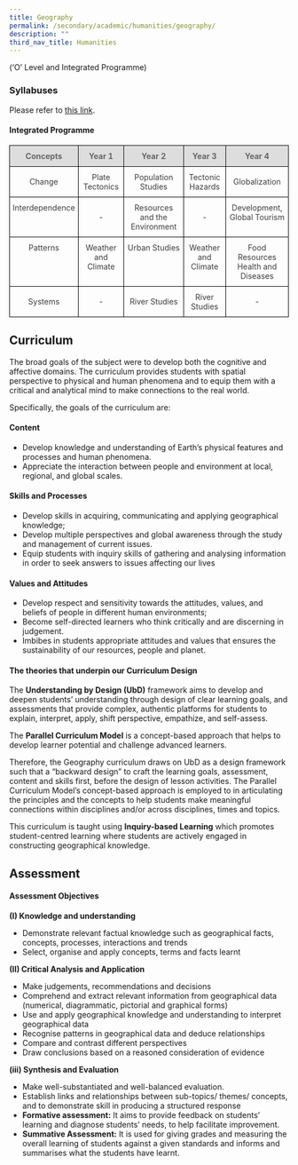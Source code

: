 ```yaml
---
title: Geography
permalink: /secondary/academic/humanities/geography/
description: ""
third_nav_title: Humanities
---
```

(‘O’ Level and Integrated Programme)

  

### Syllabuses

Please refer to [this link](https://www.moe.gov.sg/secondary/courses/express/electives#subjects).

 

#### Integrated Programme

<style type="text/css">
.tg {
    border-collapse: collapse;
    border-spacing: 0;
}
.tg td {
    border-color: black;
    border-style: solid;
    border-width: 1px;
    font-size: 14px;
    overflow: hidden;
    padding: 10px 5px;
    word-break: normal;
}
.tg th {
    border-color: black;
    border-style: solid;
    border-width: 1px;
    font-size: 14px;
    font-weight: normal;
    overflow: hidden;
    padding: 10px 5px;
    word-break: normal;
}
.tg .tg-5hwe {
    color: #3D3D3D;
    text-align: center;
    vertical-align: middle
}
.tg .tg-feqv {
    background-color: #DDD;
    color: #666;
    font-weight: bold;
    text-align: center;
    vertical-align: middle
}
.tg .tg-iuf2 {
    color: #3D3D3D;
    text-align: center;
    vertical-align: top
}
</style>
<table class="tg">
  <thead>
    <tr>
      <th class="tg-feqv"><span style="color:#666;background-color:#DDD">Concepts</span></th>
      <th class="tg-feqv"><span style="color:#666;background-color:#DDD">Year 1</span></th>
      <th class="tg-feqv"><span style="color:#666;background-color:#DDD">Year 2</span></th>
      <th class="tg-feqv"><span style="color:#666;background-color:#DDD">Year 3</span></th>
      <th class="tg-feqv"><span style="color:#666;background-color:#DDD">Year 4</span></th>
    </tr>
  </thead>
  <tbody>
    <tr>
      <td class="tg-5hwe">Change</td>
      <td class="tg-5hwe">Plate Tectonics</td>
      <td class="tg-5hwe">Population Studies</td>
      <td class="tg-5hwe">Tectonic Hazards</td>
      <td class="tg-5hwe">Globalization</td>
    </tr>
    <tr>
      <td class="tg-iuf2">Interdependence</td>
      <td class="tg-5hwe">-</td>
      <td class="tg-iuf2">Resources and the Environment </td>
      <td class="tg-5hwe">-</td>
      <td class="tg-iuf2">Development, Global Tourism</td>
    </tr>
    <tr>
      <td class="tg-iuf2">Patterns </td>
      <td class="tg-iuf2">Weather and Climate </td>
      <td class="tg-iuf2">Urban Studies </td>
      <td class="tg-iuf2"> Weather and Climate </td>
      <td class="tg-5hwe">Food Resources<br>
        Health and Diseases</td>
    </tr>
    <tr>
      <td class="tg-5hwe">Systems</td>
      <td class="tg-5hwe">-</td>
      <td class="tg-5hwe">River Studies</td>
      <td class="tg-5hwe">River Studies</td>
      <td class="tg-5hwe">-</td>
    </tr>
  </tbody>
</table>


## Curriculum

The broad goals of the subject were to develop both the cognitive and affective domains. The curriculum provides students with spatial perspective to physical and human phenomena and to equip them with a critical and analytical mind to make connections to the real world.  
  
Specifically, the goals of the curriculum are:  
  

#### Content

*   Develop knowledge and understanding of Earth’s physical features and processes and human phenomena. 
*   Appreciate the interaction between people and environment at local, regional, and global scales.

  

#### Skills and Processes

*   Develop skills in acquiring, communicating and applying geographical knowledge;
*   Develop multiple perspectives and global awareness through the study and management of current issues.
*   Equip students with inquiry skills of gathering and analysing information in order to seek answers to issues affecting our lives

  

#### Values and Attitudes

*   Develop respect and sensitivity towards the attitudes, values, and beliefs of people in different human environments;
*   Become self-directed learners who think critically and are discerning in judgement.
*   Imbibes in students appropriate attitudes and values that ensures the sustainability of our resources, people and planet.

  

#### The theories that underpin our Curriculum Design

The **Understanding by Design (UbD)** framework aims to develop and deepen students’ understanding through design of clear learning goals, and assessments that provide complex, authentic platforms for students to explain, interpret, apply, shift perspective, empathize, and self-assess.

  
The **Parallel Curriculum Model** is a concept-based approach that helps to develop learner potential and challenge advanced learners.  
  
Therefore, the Geography curriculum draws on UbD as a design framework such that a “backward design” to craft the learning goals, assessment, content and skills first, before the design of lesson activities. The Parallel Curriculum Model’s concept-based approach is employed to in articulating the principles and the concepts to help students make meaningful connections within disciplines and/or across disciplines, times and topics.  
  
This curriculum is taught using **Inquiry-based Learning** which promotes student-centred learning where students are actively engaged in constructing geographical knowledge.  
  

## Assessment


#### Assessment Objectives

**(I) Knowledge and understanding**

*   Demonstrate relevant factual knowledge such as geographical facts, concepts, processes, interactions and trends
*   Select, organise and apply concepts, terms and facts learnt

  

**(II) Critical Analysis and Application**

*   Make judgements, recommendations and decisions
*   Comprehend and extract relevant information from geographical data (numerical, diagrammatic, pictorial and graphical forms)
*   Use and apply geographical knowledge and understanding to interpret geographical data
*   Recognise patterns in geographical data and deduce relationships
*   Compare and contrast different perspectives
*   Draw conclusions based on a reasoned consideration of evidence

  

**(iii) Synthesis and Evaluation**

*   Make well-substantiated and well-balanced evaluation.
*   Establish links and relationships between sub-topics/ themes/ concepts, and to demonstrate skill in producing a structured response  
*   **Formative assessment:** It aims to provide feedback on students’ learning and diagnose students’ needs, to help facilitate improvement. 
*   **Summative Assessment:** It is used for giving grades and measuring the overall learning of students against a given standards and informs and summarises what the students have learnt.